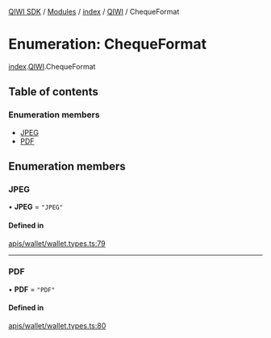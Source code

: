 [QIWI SDK](../README.md) / [Modules](../modules.md) / [index](../modules/index.md) / [QIWI](../modules/index.QIWI.md) / ChequeFormat

# Enumeration: ChequeFormat

[index](../modules/index.md).[QIWI](../modules/index.QIWI.md).ChequeFormat

## Table of contents

### Enumeration members

- [JPEG](index.QIWI.ChequeFormat.md#jpeg)
- [PDF](index.QIWI.ChequeFormat.md#pdf)

## Enumeration members

### JPEG

• **JPEG** = `"JPEG"`

#### Defined in

[apis/wallet/wallet.types.ts:79](https://github.com/AlexXanderGrib/node-qiwi-sdk/blob/8834c22/src/apis/wallet/wallet.types.ts#L79)

___

### PDF

• **PDF** = `"PDF"`

#### Defined in

[apis/wallet/wallet.types.ts:80](https://github.com/AlexXanderGrib/node-qiwi-sdk/blob/8834c22/src/apis/wallet/wallet.types.ts#L80)
